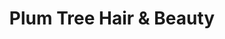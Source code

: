 ---
title: "Plum Tree Hair & Beauty"
url: /cambridge/plum-tree-hair-and-beauty/
shop: hairdresser
---